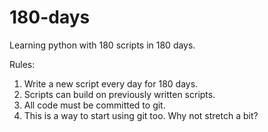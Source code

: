 180-days
========

Learning python with 180 scripts in 180 days. 

Rules:
1. Write a new script every day for 180 days. 
2. Scripts can build on previously written scripts. 
3. All code must be committed to git. 
4. This is a way to start using git too. Why not stretch a bit? 
